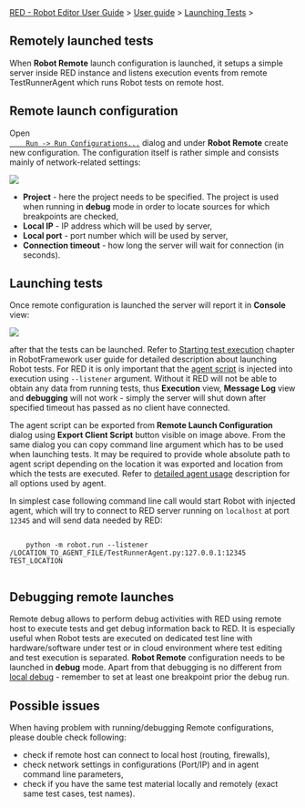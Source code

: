 <html>
<head>
<link href="PLUGINS_ROOT/org.robotframework.ide.eclipse.main.plugin.doc.user/help/style.css" rel="stylesheet" type="text/css"/>
</head>
<body>
<a href="../../../../help/index.html">RED - Robot Editor User Guide</a> &gt; <a href="../../../../help/user_guide/user_guide.html">User guide</a> &gt; <a href="../../../../help/user_guide/launching.html">Launching Tests</a> &gt; 
	<h2>Remotely launched tests</h2>
<p>When <b>Robot Remote</b> launch configuration is launched, it setups a simple server inside 
	RED instance and listens execution events from remote TestRunnerAgent which runs Robot tests on remote host.
	</p>
<h2>Remote launch configuration</h2>
<p>Open 
	<code><a class="command" href="javascript:executeCommand('org.eclipse.debug.ui.commands.OpenRunConfigurations')">
	Run -&gt; Run Configurations...</a></code> dialog and under <b>Robot Remote</b> create new configuration. The
	configuration itself is rather simple and consists mainly of network-related settings: 
	</p>
<img src="images/remote_config.png"/>
<ul>
<li><b>Project</b> - here the project needs to be specified. The project is used when running in 
		<b>debug</b> mode in order to locate sources for which breakpoints are checked,
		</li>
<li><b>Local IP</b> - IP address which will be used by server,</li>
<li><b>Local port</b> - port number which will be used by server,</li>
<li><b>Connection timeout</b> - how long the server will wait for connection (in seconds).</li>
</ul>
<h2>Launching tests</h2>
<p>Once remote configuration is launched the server will report it in <b>Console</b> view:
	</p>
<img class="bordered" src="images/remote_console.png"/>
<p>after that the tests can be launched. Refer to 
	<a class="external" href="http://robotframework.org/robotframework/latest/RobotFrameworkUserGuide.html#starting-test-execution" target="_blank">
	Starting test execution</a>
	chapter in RobotFramework user guide for detailed description about launching Robot tests.
	For RED it is only important that the <a href="red_agent.html">agent script</a> is injected into
	execution using <code>--listener</code> argument. Without it RED will not be able to obtain any
	data from running tests, thus <b>Execution</b> view, <b>Message Log</b> view and <b>debugging</b>
	will not work - simply the server will shut down after specified timeout has passed as no
	client have connected.
	</p>
<p>The agent script can be exported from <b>Remote Launch Configuration</b> dialog using <b>Export Client Script</b>
	button visible on image above. From the same dialog you can copy command line argument which has to be used
	when launching tests. It may be required to provide whole absolute path to agent script depending on 
	the location it was exported and location from which the tests are executed. Refer to 
	<a href="red_agent.html#command_line_usage">detailed agent usage</a> description for all options used by agent.
	</p>
<p>In simplest case following command line call would start Robot with injected agent, which will try to 
	connect to RED server running on <code>localhost</code> at port <code>12345</code> and will send data needed by RED:
	</p>
<div class="code"><code>
	python -m robot.run --listener /LOCATION_TO_AGENT_FILE/TestRunnerAgent.py:127.0.0.1:12345 TEST_LOCATION
	</code></div>
<h2>Debugging remote launches</h2>
<p>Remote debug allows to perform debug activities with RED using remote host to execute tests and get 
	debug information back to RED. It is especially useful when Robot tests are executed on dedicated
	test line with hardware/software under test or in cloud environment where test editing and test 
	execution is separated. <b>Robot Remote</b> configuration needs to be launched in <b>debug</b> mode.
	Apart from that debugging is no different from <a href="debug.html">local debug</a> - remember to set 
	at least one breakpoint prior the debug run.
	</p>
<h2>Possible issues</h2>
<p>When having problem with running/debugging Remote configurations, please double check following:</p>
<ul>
<li>check if remote host can connect to local host (routing, firewalls),
		<li>check network settings in configurations (Port/IP) and in agent command line parameters, 
		<li>check if you have the same test material locally and remotely (exact same test cases, test names).
	</li></li></li></ul>
<br/>
<br/>
</body>
</html>